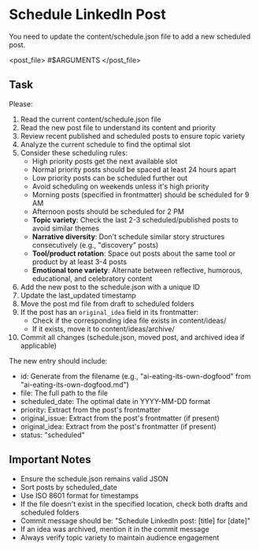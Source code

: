 # Schedule LinkedIn Post

You need to update the content/schedule.json file to add a new scheduled post.

<post_file> #$ARGUMENTS </post_file>

## Task

Please:

1. Read the current content/schedule.json file
2. Read the new post file to understand its content and priority
3. Review recent published and scheduled posts to ensure topic variety
4. Analyze the current schedule to find the optimal slot
5. Consider these scheduling rules:
   - High priority posts get the next available slot
   - Normal priority posts should be spaced at least 24 hours apart
   - Low priority posts can be scheduled further out
   - Avoid scheduling on weekends unless it's high priority
   - Morning posts (specified in frontmatter) should be scheduled for 9 AM
   - Afternoon posts should be scheduled for 2 PM
   - **Topic variety**: Check the last 2-3 scheduled/published posts to avoid similar themes
   - **Narrative diversity**: Don't schedule similar story structures consecutively (e.g., "discovery" posts)
   - **Tool/product rotation**: Space out posts about the same tool or product by at least 3-4 posts
   - **Emotional tone variety**: Alternate between reflective, humorous, educational, and celebratory content
6. Add the new post to the schedule.json with a unique ID
7. Update the last_updated timestamp
8. Move the post md file from draft to scheduled folders
9. If the post has an `original_idea` field in its frontmatter:
   - Check if the corresponding idea file exists in content/ideas/
   - If it exists, move it to content/ideas/archive/
10. Commit all changes (schedule.json, moved post, and archived idea if applicable)

The new entry should include:

- id: Generate from the filename (e.g., "ai-eating-its-own-dogfood" from
  "ai-eating-its-own-dogfood.md")
- file: The full path to the file
- scheduled_date: The optimal date in YYYY-MM-DD format
- priority: Extract from the post's frontmatter
- original_issue: Extract from the post's frontmatter (if present)
- original_idea: Extract from the post's frontmatter (if present)
- status: "scheduled"

## Important Notes

- Ensure the schedule.json remains valid JSON
- Sort posts by scheduled_date
- Use ISO 8601 format for timestamps
- If the file doesn't exist in the specified location, check both drafts and
  scheduled folders
- Commit message should be: "Schedule LinkedIn post: [title] for [date]"
- If an idea was archived, mention it in the commit message
- Always verify topic variety to maintain audience engagement